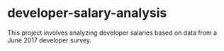 # developer-salary-analysis
This project involves analyzing developer salaries based on data from a June 2017 developer survey.
